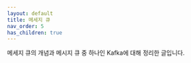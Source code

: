 ```yaml
---
layout: default
title: 메세지 큐
nav_order: 5
has_children: true
---
```


메세지 큐의 개념과 메시지 큐 중 하나인 Kafka에 대해 정리한 글입니다.